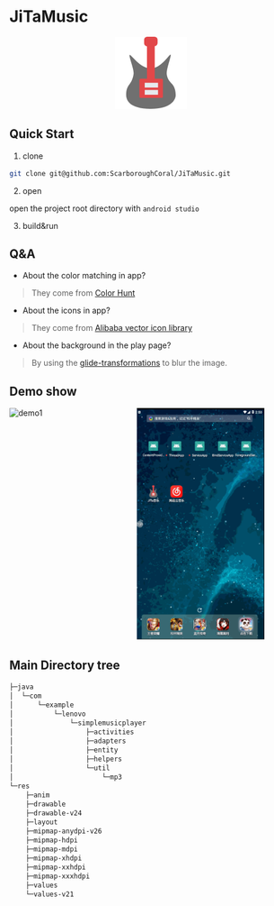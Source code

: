 # JiTaMusic

<div width="300px" align="center" >
  <img src="./pics/welcome_img.png" alt="logo"/>
</div>

## Quick Start

1. clone

```bash
git clone git@github.com:ScarboroughCoral/JiTaMusic.git
```

2. open

open the project root directory with `android studio`

3. build&run

## Q&A

- About the color matching in app?

> They come from [Color Hunt](https://colorhunt.co/)

- About the icons in app?

> They come from [Alibaba vector icon library](https://www.iconfont.cn/)

- About the background in the play page?

> By using the [glide-transformations](https://github.com/wasabeef/glide-transformations) to blur the image.

## Demo show

<div width="100%">
  <img src="./pics/demo.gif" alt="demo1" width="45%" style="float:left"/>
  <img src="./pics/demo2.gif" alt="demo2" width="45%"/>
</div>


## Main Directory tree

```
├─java
│  └─com
│      └─example
│          └─lenovo
│              └─simplemusicplayer
│                  ├─activities
│                  ├─adapters
│                  ├─entity
│                  ├─helpers
│                  └─util
│                      └─mp3
└─res
    ├─anim
    ├─drawable
    ├─drawable-v24
    ├─layout
    ├─mipmap-anydpi-v26
    ├─mipmap-hdpi
    ├─mipmap-mdpi
    ├─mipmap-xhdpi
    ├─mipmap-xxhdpi
    ├─mipmap-xxxhdpi
    ├─values
    └─values-v21

```
